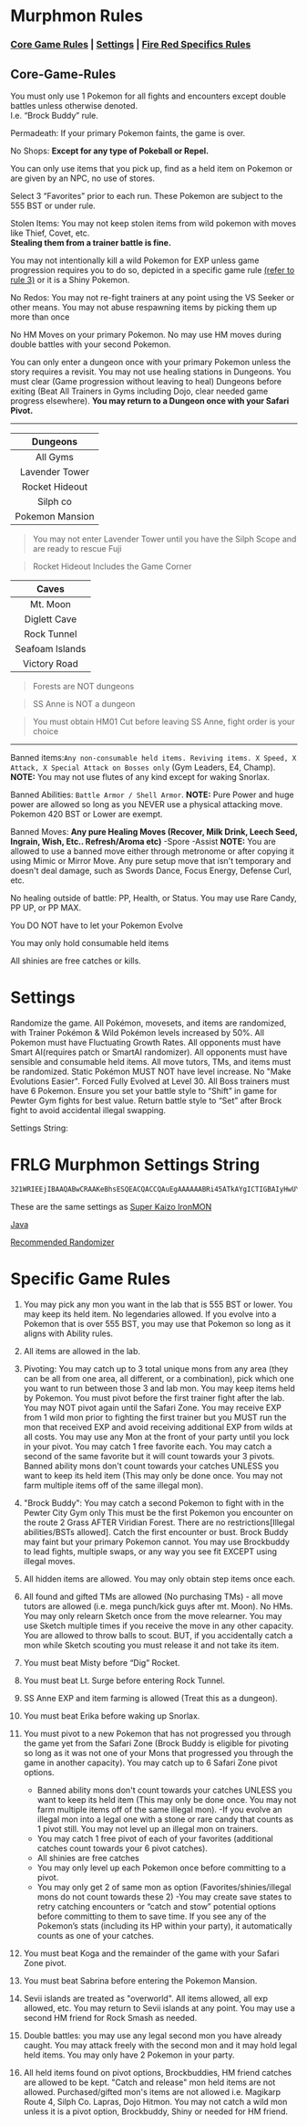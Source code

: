 # Murphmon Rules

### [Core Game Rules](#Core-Games-Rules) | [Settings](#settings) | [Fire Red Specifics Rules](#specific-game-rules)
## Core-Game-Rules

You must only use 1 Pokemon for all fights and encounters except double battles unless otherwise denoted.  
I.e. “Brock Buddy” rule.

Permadeath: If your primary Pokemon faints, the game is over.

No Shops: **Except for any type of Pokeball or Repel.**

You can only use items that you pick up, find as a held item on Pokemon or are given by an NPC, no use of stores.

Select 3 “Favorites” prior to each run. These Pokemon are subject to the 555 BST or under rule.

Stolen Items: You may not keep stolen items from wild pokemon with moves like Thief, Covet, etc.  
**Stealing them from a trainer battle is fine.**

You may not intentionally kill a wild Pokemon for EXP unless game progression requires you to do so, depicted in a specific game rule [(refer to rule 3)](#specific-game-rules) or it is a Shiny Pokemon.

No Redos: You may not re-fight trainers at any point using the VS Seeker or other means. You may not abuse respawning items by picking them up more than once

No HM Moves on your primary Pokemon. No may use HM moves during double battles with your second Pokemon.

You can only enter a dungeon once with your primary Pokemon unless the story requires a revisit.
You may not use healing stations in Dungeons.
You must clear (Game progression without leaving to heal) Dungeons before exiting (Beat All Trainers in Gyms including Dojo, clear needed game progress elsewhere).
**You may return to a Dungeon once with your Safari Pivot.**

---

|    Dungeons   |
| :-----------: |
|All Gyms       |
|Lavender Tower |
|Rocket Hideout |
|Silph co       |
|Pokemon Mansion|

> You may not enter Lavender Tower until you have the Silph Scope and are ready to rescue Fuji

> Rocket Hideout Includes the Game Corner

|     Caves     |
| :-----------: |
|Mt. Moon       |
|Diglett Cave   |
|Rock Tunnel    |
|Seafoam Islands|
|Victory Road   |

>Forests are NOT dungeons

>SS Anne is NOT a dungeon

>You must obtain HM01 Cut before leaving SS Anne, fight order is your choice

---

Banned items:`Any non-consumable held items. Reviving items. X Speed, X Attack, X Special Attack on Bosses only` (Gym Leaders, E4, Champ).
**NOTE:** You may not use flutes of any kind except for waking Snorlax.

Banned Abilities: `Battle Armor / Shell Armor`.
**NOTE:** Pure Power and huge power are allowed so long as you NEVER use a physical attacking move. Pokemon 420 BST or Lower are exempt.

Banned Moves: **Any pure Healing Moves (Recover, Milk Drink, Leech Seed, Ingrain, Wish, Etc.. Refresh/Aroma etc)**
-Spore
-Assist
**NOTE:** You are allowed to use a banned move either through metronome or after copying it using Mimic or Mirror Move.
Any pure setup move that isn't temporary and doesn't deal damage, such as Swords Dance, Focus Energy, Defense Curl, etc.

No healing outside of battle: PP, Health, or Status. You may use Rare Candy, PP UP, or PP MAX.

You DO NOT have to let your Pokemon Evolve

You may only hold consumable held items

All shinies are free catches or kills.

# Settings

Randomize the game. All Pokémon, movesets, and items are randomized, with Trainer Pokémon & Wild Pokémon levels increased by 50%. All Pokemon must have Fluctuating Growth Rates. All opponents must have Smart AI(requires patch or SmartAI randomizer). All opponents must have sensible and consumable held items. All move tutors, TMs, and items must be randomized. Static Pokémon MUST NOT have level increase. No "Make Evolutions Easier". Forced Fully Evolved at Level 30. All Boss trainers must have 6 Pokemon. Ensure you set your battle style to “Shift” in game for Pewter Gym fights for best value. Return battle style to “Set” after Brock fight to avoid accidental illegal swapping.

Settings String:

# FRLG Murphmon Settings String

```bash
321WRIEEjIBAAQABwCRAAKeBhsESQEACQACCQAuEgAAAAAABRi45ATkAYgICTIGBAIyHwUYEEZpcmUgUmVkIChVKSAxLjGToHDj48M4ig==
```

These are the same settings as [Super Kaizo IronMON](https://gist.github.com/UTDZac/a147c497424dfbd537d8c4b0c22b5621#fire-red--leaf-green)

[Java](https://www.java.com/en/download/manual.jsp)

[Recommended Randomizer](https://github.com/PyroMikeGit/SuperKaizoIronMON/releases/tag/smart-ai-v2)

# Specific Game Rules

1. You may pick any mon you want in the lab that is 555 BST or lower. You may keep its held item. No legendaries allowed. If you evolve into a Pokemon that is over 555 BST, you may use that Pokemon so long as it aligns with Ability rules.

2. All items are allowed in the lab.

3. Pivoting: You may catch up to 3 total unique mons from any area (they can be all from one area, all different, or a combination), pick which one you want to run between those 3 and lab mon. You may keep items held by Pokemon. You must pivot before the first trainer fight after the lab. You may NOT pivot again until the Safari Zone. You may receive EXP from 1 wild mon prior to fighting the first trainer but you MUST run the mon that received EXP and avoid receiving additional EXP from wilds at all costs. You may use any Mon at the front of your party until you lock in your pivot. You may catch 1 free favorite each. You may catch a second of the same favorite but it will count towards your 3 pivots. Banned ability mons don't count towards your catches UNLESS you want to keep its held item (This may only be done once. You may not farm multiple items off of the same illegal mon).

4. "Brock Buddy": You may catch a second Pokemon to fight with in the Pewter City Gym only This must be the first Pokemon you encounter on the route 2 Grass AFTER Viridian Forest. There are no restrictions[Illegal abilities/BSTs allowed]. Catch the first encounter or bust. Brock Buddy may faint but your primary Pokemon cannot. You may use Brockbuddy to lead fights, multiple swaps, or any way you see fit EXCEPT using illegal moves.

5. All hidden items are allowed. You may only obtain step items once each.

6. All found and gifted TMs are allowed (No purchasing TMs) - all move tutors are allowed (i.e. mega punch/kick guys after mt. Moon). No HMs. You may only relearn Sketch once from the move relearner. You may use Sketch multiple times if you receive the move in any other capacity. You are allowed to throw balls to scout. BUT, if you accidentally catch a mon while Sketch scouting you must release it and not take its item.

7. You must beat Misty before “Dig” Rocket.

8. You must beat Lt. Surge before entering  Rock Tunnel.

9. SS Anne EXP and item farming is allowed (Treat this as a dungeon).

10. You must beat Erika before waking up Snorlax.

11. You must pivot to a new Pokemon that has not progressed you through the game yet from the Safari Zone (Brock Buddy is eligible for pivoting so long as it was not one of your Mons that progressed you through the game in another capacity). You may catch up to 6 Safari Zone pivot options.
    - Banned ability mons don't count towards your catches UNLESS you want to keep its held item (This may only be done once. You may not farm multiple items off of the same illegal mon). -If you evolve an illegal mon into a legal one with a stone or rare candy that counts as 1 pivot still. You may not level up an illegal mon on trainers.
    - You may catch 1 free pivot of each of your favorites (additional catches count towards your 6 pivot catches).
    - All shinies are free catches
    - You may only level up each Pokemon once before committing to a pivot.
    - You may only get 2 of same mon as option (Favorites/shinies/illegal mons do not count towards these 2)
    -You may create save states to retry catching encounters or “catch and stow” potential options before committing to them to save time. If you see any of the Pokemon’s stats (including its HP within your party), it automatically counts as one of your catches.

12. You must beat Koga and the remainder of the game with your Safari Zone pivot.

13. You must beat Sabrina before entering the Pokemon Mansion.

14. Sevii islands are treated as "overworld". All items allowed, all exp allowed, etc. You may return to Sevii islands at any point. You may use a second HM friend for Rock Smash as needed.

15. Double battles: you may use any legal second mon you have already caught. You may attack freely with the second mon and it may hold legal held items. You may only have 2 Pokemon in your party.

16. All held items found on pivot options, Brockbuddies, HM friend catches are allowed to be kept. "Catch and release" mon held items are not allowed. Purchased/gifted mon's items are not allowed i.e. Magikarp Route 4, Silph Co. Lapras, Dojo Hitmon. You may not catch a wild mon unless it is a pivot option, Brockbuddy, Shiny or needed for HM friend.